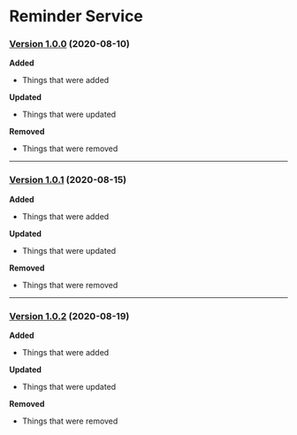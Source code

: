 # Reminder Service

### [Version 1.0.0](https://github.com/adisakshya/continuous-improvement) (2020-08-10)

**Added**
- Things that were added

**Updated**
- Things that were updated

**Removed**
- Things that were removed

---

### [Version 1.0.1](https://github.com/adisakshya/continuous-improvement) (2020-08-15)

**Added**
- Things that were added

**Updated**
- Things that were updated

**Removed**
- Things that were removed

---

### [Version 1.0.2](https://github.com/adisakshya/continuous-improvement) (2020-08-19)

**Added**
- Things that were added

**Updated**
- Things that were updated

**Removed**
- Things that were removed
